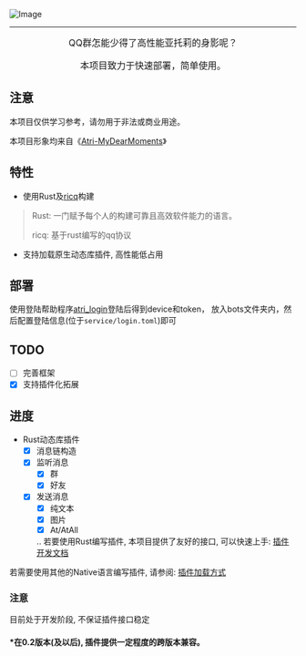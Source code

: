 <style>
  #center{
    font-size: 16px;
    text-align: center;
  }
</style>

![Image](https://socialify.git.ci/LaoLittle/atri_qq/image?descriptionEditable=&font=Inter&forks=1&issues=1&language=1&logo=https%3A%2F%2Fatri-mdm.com%2Fassets%2Fimg%2Fspecial%2Ffaq%2Fthumb02.png&name=1&owner=1&pattern=Plus&pulls=1&stargazers=1&theme=Light)

----
<div id="center">
QQ群怎能少得了高性能亚托莉的身影呢？

本项目致力于快速部署，简单使用。
</div>

## 注意
本项目仅供学习参考，请勿用于非法或商业用途。

本项目形象均来自《[Atri-MyDearMoments](https://atri-mdm.com)》

## 特性
- 使用Rust及[ricq](https://github.com/lz1998/ricq)构建
> Rust: 一门赋予每个人的构建可靠且高效软件能力的语言。
> 
> ricq: 基于rust编写的qq协议

- 支持加载原生动态库插件, 高性能低占用

## 部署
使用登陆帮助程序[atri_login](https://github.com/LaoLittle/atri_login)登陆后得到device和token，
放入bots文件夹内，然后配置登陆信息(位于`service/login.toml`)即可

## TODO
 - [ ] 完善框架
 - [x] 支持插件化拓展

## 进度

- Rust动态库插件
  - [x] 消息链构造
  - [x] 监听消息
    - [x] 群
    - [x] 好友
  - [x] 发送消息
    - [x] 纯文本
    - [x] 图片
    - [x] At/AtAll
  
    ..
若要使用Rust编写插件, 本项目提供了友好的接口, 可以快速上手:
[插件开发文档](https://laolittle.github.io/atri_qq/)

若需要使用其他的Native语言编写插件, 请参阅:
[插件加载方式](Plugin.md)

### 注意
目前处于开发阶段, 不保证插件接口稳定

#### *在0.2版本(及以后), 插件提供一定程度的跨版本兼容。